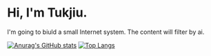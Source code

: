 # Hi, I'm Tukjiu.
I'm going to biuld a small Internet system. 
The content will filter by ai.

[![Anurag's GitHub stats](https://github-readme-stats.vercel.app/api?username=tukjiu&theme=transparent&show_icons=true)](https://github.com/anuraghazra/github-readme-stats) [![Top Langs](https://github-readme-stats.vercel.app/api/top-langs/?username=tukjiu&layout=compact&theme=transparent)](https://github.com/anuraghazra/github-readme-stats)

